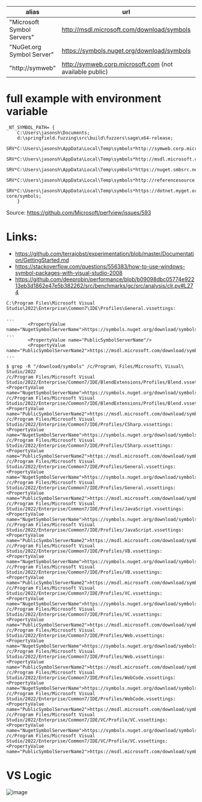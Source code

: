 | alias | url | syntax |
|--|--|--
| "Microsoft Symbol Servers" | http://msdl.microsoft.com/download/symbols | `SRV*http://msdl.microsoft.com/download/symbols` |
| "NuGet.org Symbol Server" | https://symbols.nuget.org/download/symbols | `SRV*https://symbols.nuget.org/download/symbols` |
| "http://symweb" | http://symweb.corp.microsoft.com (not available public) | `SRV*http://symweb.corp.microsoft.com` | 

# full example with environment variable

```
_NT_SYMBOL_PATH= {
    C:\Users\jasonsh\Documents;
    d:\springfield.fuzzing\src\build\fuzzers\sage\x64-release;
    SRV*C:\Users\jasonsh\AppData\Local\Temp\symbols*http://symweb.corp.microsoft.com;
    SRV*C:\Users\jasonsh\AppData\Local\Temp\symbols*http://msdl.microsoft.com/download/symbols;
    SRV*C:\Users\jasonsh\AppData\Local\Temp\symbols*https://nuget.smbsrc.net;
    SRV*C:\Users\jasonsh\AppData\Local\Temp\symbols*http://referencesource.microsoft.com/symbols;
    SRV*C:\Users\jasonsh\AppData\Local\Temp\symbols*https://dotnet.myget.org/F/dotnet-core/symbols;
    }
```

Source: https://github.com/Microsoft/perfview/issues/593

# Links:

- https://github.com/terrajobst/experimentation/blob/master/Documentation/GettingStarted.md
- https://stackoverflow.com/questions/556383/how-to-use-windows-symbol-packages-with-visual-studio-2008
- https://github.com/deeprobin/performance/blob/b09098dbc05774e92213eb3d1862e47e5b382262/src/benchmarks/gc/src/analysis/clr.py#L274

```
C:\Program Files\Microsoft Visual Studio\2022\Enterprise\Common7\IDE\Profiles\General.vssettings:

...
		<PropertyValue name="NugetSymbolServerName">https://symbols.nuget.org/download/symbols</PropertyValue>
...
		<PropertyValue name="PublicSymbolServerName"/>
		<PropertyValue name="PublicSymbolServerName2">https://msdl.microsoft.com/download/symbols</PropertyValue>
...
```

```
$ grep -R "/download/symbols" /c/Program\ Files/Microsoft\ Visual\ Studio/2022
/c/Program Files/Microsoft Visual Studio/2022/Enterprise/Common7/IDE/BlendExtensions/Profiles/Blend.vssettings:         <PropertyValue name="NugetSymbolServerName">https://symbols.nuget.org/download/symbols</PropertyValue>
/c/Program Files/Microsoft Visual Studio/2022/Enterprise/Common7/IDE/BlendExtensions/Profiles/Blend.vssettings:         <PropertyValue name="PublicSymbolServerName2">https://msdl.microsoft.com/download/symbols</PropertyValue>
/c/Program Files/Microsoft Visual Studio/2022/Enterprise/Common7/IDE/Profiles/CSharp.vssettings:                <PropertyValue name="NugetSymbolServerName">https://symbols.nuget.org/download/symbols</PropertyValue>
/c/Program Files/Microsoft Visual Studio/2022/Enterprise/Common7/IDE/Profiles/CSharp.vssettings:                <PropertyValue name="PublicSymbolServerName2">https://msdl.microsoft.com/download/symbols</PropertyValue>
/c/Program Files/Microsoft Visual Studio/2022/Enterprise/Common7/IDE/Profiles/General.vssettings:               <PropertyValue name="NugetSymbolServerName">https://symbols.nuget.org/download/symbols</PropertyValue>
/c/Program Files/Microsoft Visual Studio/2022/Enterprise/Common7/IDE/Profiles/General.vssettings:               <PropertyValue name="PublicSymbolServerName2">https://msdl.microsoft.com/download/symbols</PropertyValue>
/c/Program Files/Microsoft Visual Studio/2022/Enterprise/Common7/IDE/Profiles/JavaScript.vssettings:            <PropertyValue name="NugetSymbolServerName">https://symbols.nuget.org/download/symbols</PropertyValue>
/c/Program Files/Microsoft Visual Studio/2022/Enterprise/Common7/IDE/Profiles/JavaScript.vssettings:            <PropertyValue name="PublicSymbolServerName2">https://msdl.microsoft.com/download/symbols</PropertyValue>
/c/Program Files/Microsoft Visual Studio/2022/Enterprise/Common7/IDE/Profiles/VB.vssettings:            <PropertyValue name="NugetSymbolServerName">https://symbols.nuget.org/download/symbols</PropertyValue>
/c/Program Files/Microsoft Visual Studio/2022/Enterprise/Common7/IDE/Profiles/VB.vssettings:            <PropertyValue name="PublicSymbolServerName2">https://msdl.microsoft.com/download/symbols</PropertyValue>
/c/Program Files/Microsoft Visual Studio/2022/Enterprise/Common7/IDE/Profiles/VC.vssettings:            <PropertyValue name="NugetSymbolServerName">https://symbols.nuget.org/download/symbols</PropertyValue>
/c/Program Files/Microsoft Visual Studio/2022/Enterprise/Common7/IDE/Profiles/VC.vssettings:            <PropertyValue name="PublicSymbolServerName2">https://msdl.microsoft.com/download/symbols</PropertyValue>
/c/Program Files/Microsoft Visual Studio/2022/Enterprise/Common7/IDE/Profiles/Web.vssettings:           <PropertyValue name="NugetSymbolServerName">https://symbols.nuget.org/download/symbols</PropertyValue>
/c/Program Files/Microsoft Visual Studio/2022/Enterprise/Common7/IDE/Profiles/Web.vssettings:           <PropertyValue name="PublicSymbolServerName2">https://msdl.microsoft.com/download/symbols</PropertyValue>
/c/Program Files/Microsoft Visual Studio/2022/Enterprise/Common7/IDE/Profiles/WebCode.vssettings:               <PropertyValue name="NugetSymbolServerName">https://symbols.nuget.org/download/symbols</PropertyValue>
/c/Program Files/Microsoft Visual Studio/2022/Enterprise/Common7/IDE/Profiles/WebCode.vssettings:               <PropertyValue name="PublicSymbolServerName2">https://msdl.microsoft.com/download/symbols</PropertyValue>
/c/Program Files/Microsoft Visual Studio/2022/Enterprise/Common7/IDE/VC/Profile/VC.vssettings:          <PropertyValue name="NugetSymbolServerName">https://symbols.nuget.org/download/symbols</PropertyValue>
/c/Program Files/Microsoft Visual Studio/2022/Enterprise/Common7/IDE/VC/Profile/VC.vssettings:          <PropertyValue name="PublicSymbolServerName2">https://msdl.microsoft.com/download/symbols</PropertyValue>
```

# VS Logic
![image](https://github.com/juwens/cheat-sheet/assets/11560817/c5bdf831-f762-406d-a591-ad84b219d73c)
